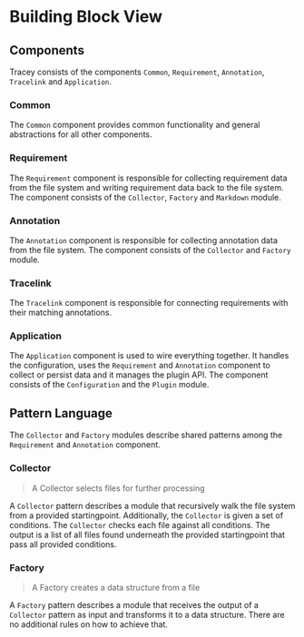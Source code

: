 # Building Block View

## Components

Tracey consists of the components `Common`, `Requirement`, `Annotation`, `Tracelink` and `Application`. 

### Common

The `Common` component provides common functionality and general abstractions for all other components.

### Requirement

The `Requirement` component is responsible for collecting requirement data from the file system and writing requirement data back to the file system.
The component consists of the `Collector`, `Factory` and `Markdown` module.

### Annotation

The `Annotation` component is responsible for collecting annotation data from the file system.
The component consists of the `Collector` and `Factory` module.

### Tracelink

The `Tracelink` component is responsible for connecting requirements with their matching annotations.

### Application

The `Application` component is used to wire everything together.
It handles the configuration, uses the `Requirement` and `Annotation` component to collect or persist data and it manages the plugin API.
The component consists of the `Configuration` and the `Plugin` module.

## Pattern Language

The `Collector` and `Factory` modules describe shared patterns among the `Requirement` and `Annotation` component.

### Collector

> A Collector selects files for further processing

A `Collector` pattern describes a module that recursively walk the file system from a provided startingpoint.
Additionally, the `Collector` is given a set of conditions.
The `Collector` checks each file against all conditions.
The output is a list of all files found underneath the provided startingpoint that pass all provided conditions.

### Factory

> A Factory creates a data structure from a file

A `Factory` pattern describes a module that receives the output of a `Collector` pattern as input and transforms it to a data structure.
There are no additional rules on how to achieve that.
